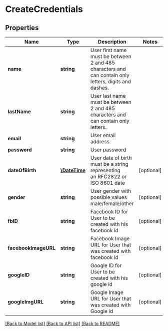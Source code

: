 # CreateCredentials

## Properties
Name | Type | Description | Notes
------------ | ------------- | ------------- | -------------
**name** | **string** | User first name must be between 2 and 485 characters and can contain only letters, digits and dashes. | 
**lastName** | **string** | User last name must be between 2 and 485 characters and can contain only letters. | 
**email** | **string** | User email address | 
**password** | **string** | User password | 
**dateOfBirth** | [**\DateTime**](Date.md) | User date of birth must be a string representing an RFC2822 or ISO 8601 date | [optional] 
**gender** | **string** | User gender with possible values male/female/other | [optional] 
**fbID** | **string** | Facebook ID for User to be created with his facebook id | [optional] 
**facebookImageURL** | **string** | Facebook Image URL for User that was created with facebook id | [optional] 
**googleID** | **string** | Google ID for User to be created with his google id | [optional] 
**googleImgURL** | **string** | Google Image URL for User that was created with Google id | [optional] 

[[Back to Model list]](../README.md#documentation-for-models) [[Back to API list]](../README.md#documentation-for-api-endpoints) [[Back to README]](../README.md)


